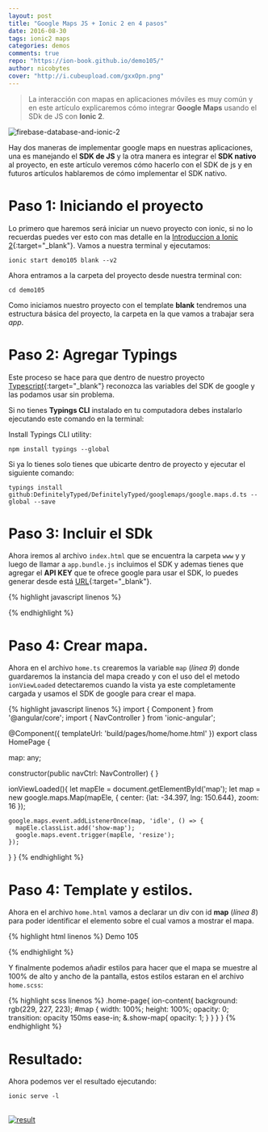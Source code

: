 ```yaml
---
layout: post
title: "Google Maps JS + Ionic 2 en 4 pasos"
date: 2016-08-30
tags: ionic2 maps
categories: demos
comments: true
repo: "https://ion-book.github.io/demo105/"
author: nicobytes
cover: "http://i.cubeupload.com/gxxOpn.png"
---
```


> La interacción con mapas en aplicaciones móviles es muy común y en este artículo explicaremos cómo integrar **Google Maps** usando el SDk de JS con **Ionic 2**.

<img class="img-responsive" src="http://i.cubeupload.com/gxxOpn.png" alt="firebase-database-and-ionic-2">

Hay dos maneras de implementar google maps en nuestras aplicaciones, una es manejando el **SDK de JS** y la otra manera es integrar el **SDK nativo** al proyecto, en este artículo veremos cómo hacerlo con el SDK de js y en futuros artículos hablaremos de cómo implementar el SDK nativo.

# Paso 1: Iniciando el proyecto

Lo primero que haremos será iniciar un nuevo proyecto con ionic, si no lo recuerdas puedes ver esto con mas detalle en la [Introduccion a Ionic 2](http://www.ion-book.com/ionic2/ionic2){:target="_blank"}.
Vamos a nuestra terminal y ejecutamos:

```
ionic start demo105 blank --v2
```

Ahora entramos a la carpeta del proyecto desde nuestra terminal con:

```
cd demo105
```

Como iniciamos nuestro proyecto con el template **blank** tendremos una estructura básica del proyecto, la carpeta en la que vamos a trabajar sera *app*.

# Paso 2: Agregar Typings

Este proceso se hace para que dentro de nuestro proyecto [Typescript](http://www.ion-book.com/ionic2/typescript){:target="_blank"} reconozca las variables del SDK de google y las podamos usar sin problema.


Si no tienes **Typings CLI** instalado en tu computadora debes instalarlo ejecutando este comando en la terminal:

Install Typings CLI utility:

```
npm install typings --global
```

Si ya lo tienes solo tienes que ubicarte dentro de proyecto y ejecutar el siguiente comando:

```
typings install github:DefinitelyTyped/DefinitelyTyped/googlemaps/google.maps.d.ts --global --save
```

# Paso 3: Incluir el SDk

Ahora iremos al archivo `index.html` que se encuentra la carpeta `www` y y luego de llamar a `app.bundle.js` incluimos el SDK y ademas tienes que agregar el **API KEY** que te ofrece google para usar el SDK, lo puedes generar desde está [URL](https://developers.google.com/maps/documentation/javascript/get-api-key?hl=es){:target="_blank"}.

{% highlight javascript linenos %}
<!--cordova.js required for cordova apps -->
<script src="cordova.js"></script>
<!--Polyfill needed for platforms without Promise and Collection support -->
<script src="build/js/es6-shim.min.js"></script>
<!--Zone.js and Reflect-metadata  -->
<script src="build/js/Reflect.js"></script>
<script src="build/js/zone.js"></script>
<!--The bundle which is built from the app's source code -->
<script src="build/js/app.bundle.js"></script>

<script src="https://maps.googleapis.com/maps/api/js?key=YOUR_API_KEY"></script>
{% endhighlight %}

# Paso 4: Crear mapa.

Ahora en el archivo `home.ts` crearemos la variable `map` (*línea 9*) donde guardaremos la instancia del mapa creado y con el uso del el metodo `ionViewLoaded` detectaremos cuando la vista ya este completamente cargada y usamos el SDK de google para crear el mapa.

{% highlight javascript linenos %}
import { Component } from '@angular/core';
import { NavController } from 'ionic-angular';

@Component({
  templateUrl: 'build/pages/home/home.html'
})
export class HomePage {

  map: any;

  constructor(public navCtrl: NavController) {
  }

  ionViewLoaded(){
    let mapEle = document.getElementById('map');
    let map = new google.maps.Map(mapEle, {
      center: {lat: -34.397, lng: 150.644},
      zoom: 16
    });

    google.maps.event.addListenerOnce(map, 'idle', () => {
      mapEle.classList.add('show-map');
      google.maps.event.trigger(mapEle, 'resize');
    });
  }
}
{% endhighlight %}

# Paso 4: Template y estilos.


Ahora en el archivo `home.html` vamos a declarar un div con id **map** (*línea 8*) para poder identificar el elemento sobre el cual vamos a mostrar el mapa.

{% highlight html linenos %}
<ion-header>
  <ion-navbar>
    <ion-title>Demo 105</ion-title>
  </ion-navbar>
</ion-header>

<ion-content>
  <div id="map"></div>
</ion-content>
{% endhighlight %}

Y finalmente podemos añadir estilos para hacer que el mapa se muestre al 100% de alto y ancho de la pantalla, estos estilos estaran en el archivo `home.scss`:

{% highlight scss linenos %}
.home-page{
  ion-content{
    background: rgb(229, 227, 223);
    #map {
      width: 100%;
      height: 100%;
      opacity: 0;
      transition: opacity 150ms ease-in;
      &.show-map{
        opacity: 1;
      }
    }
  }
}
{% endhighlight %}

# Resultado:

Ahora podemos ver el resultado ejecutando:

```
ionic serve -l
```

<br/>
<a target="_blank" href="{{ page.repo }}">
  <img class="img-responsive" src="http://i.cubeupload.com/43XZ5H.png" alt="result">
</a>
